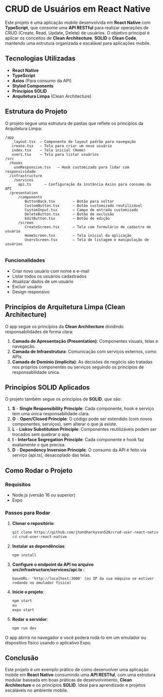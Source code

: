 
# CRUD de Usuários em React Native

Este projeto é uma aplicação mobile desenvolvida em **React Native** com **TypeScript**, que consome uma **API RESTful** para realizar operações de CRUD (Create, Read, Update, Delete) de usuários. O objetivo principal é aplicar os conceitos de **Clean Architecture**, **SOLID** e **Clean Code**, mantendo uma estrutura organizada e escalável para aplicações mobile.

## Tecnologias Utilizadas

- **React Native**
- **TypeScript**
- **Axios** (Para consumo da API)
- **Styled Components**
- **Princípios SOLID**
- **Arquitetura Limpa** (Clean Architecture)

## Estrutura do Projeto

O projeto segue uma estrutura de pastas que reflete os princípios da Arquitetura Limpa:

```
/app
   _layout.tsx  — Componente de layout padrão para navegação
   create.tsx   — Tela para criar um novo usuário
   index.tsx    — Tela inicial (Home)
   users.tsx    — Tela para listar usuários
/src
  /hooks
    useResponsive.tsx   — Hook customizado para lidar com responsividade
  /infrastructure
    /services
      api.ts      — Configuração da instância Axios para consumo da API
  /presentation
      /components
         ButtonBack.tsx        — Botão para voltar
         CustomButton.tsx      — Botão customizado reutilizável
         CustomInput.tsx       — Campo de entrada customizado
         DeleteButton.tsx      — Botão de exclusão
         EditButton.tsx        — Botão de edição
      /screen
         CreateScreen.tsx      — Tela com formulário de cadastro de usuário
         HomeScreen.tsx        — Tela inicial da aplicação
         UsersScreen.tsx       — Tela de listagem e manipulação de usuários
  
```

### Funcionalidades

* Criar novo usuário com nome e e-mail
* Listar todos os usuários cadastrados
* Atualizar dados de um usuário
* Excluir usuário
* Design responsivo

## Princípios de Arquitetura Limpa (Clean Architecture)

O app segue os princípios da **Clean Architecture** dividindo responsabilidades de forma clara:

1. **Camada de Apresentação (Presentation)**: Componentes visuais, telas e navegação.
2. **Camada de Infraestrutura**: Comunicação com serviços externos, como APIs.
3. **Camada de Domínio (implícita)**: As decisões de negócio são tratadas nos próprios componentes ou serviços seguindo os princípios de responsabilidade única.

## Princípios SOLID Aplicados

O projeto também segue os princípios de **SOLID**, que são:

1. **S** - **Single Responsibility Principle**: Cada componente, hook e serviço tem uma única responsabilidade clara.
2. **O** - **Open/Closed Principle**: O código pode ser estendido (com novos componentes, serviços), sem alterar o que já existe.
3. **L** - **Liskov Substitution Principle**: Componentes reutilizáveis podem ser trocados sem quebrar o app.
4. **I** - **Interface Segregation Principle**: Cada componente e hook faz exatamente o que precisa.
5. **D** - **Dependency Inversion Principle**: O consumo da API é feito via serviço (api.ts), desacoplado das telas.

## Como Rodar o Projeto

### Requisitos

- Node.js (versão 16 ou superior)
- Expo

### Passos para Rodar

1. **Clonar o repositório**:
   ```bash
   git clone https://github.com/jhondharkyson520/crud-user-react-native.git
   cd crud-user-react-native
   ```

2. **Instalar as dependências**:
   ```bash
   npm install
   ```

3. **Configure o endpoint da API no arquivo src/infrastructure/services/api.ts :**
   ```
   baseURL: 'http://localhost:3000' (ou IP da sua máquina se estiver rodando no emulador físico)
   ```
4. **Inicie o projeto**:
   ```bash
   npm start
   ou
   expo start
   ```

5. **Rodar o servidor**:
   ```bash
   npm run dev
   ```

O app abrirá no navegador e você poderá rodá-lo em um emulador ou dispositivo físico usando o aplicativo Expo.

## Conclusão

Este projeto é um exemplo prático de como desenvolver uma aplicação mobile em **React Native** consumindo uma **API RESTful**, com uma estrutura modular baseada em boas práticas de desenvolvimento, **Clean Architecture** e os princípios **SOLID**. Ideal para aprendizado e projetos escaláveis no ambiente mobile.
